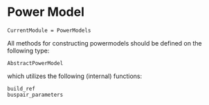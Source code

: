 # Power Model

```@meta
CurrentModule = PowerModels
```

All methods for constructing powermodels should be defined on the following type:

```@docs
AbstractPowerModel
```

which utilizes the following (internal) functions:

```@docs
build_ref
buspair_parameters
```
